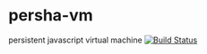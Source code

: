 # persha-vm
persistent javascript virtual machine
[![Build Status](https://travis-ci.org/kotarondo/persha-vm.svg?branch=master)](https://travis-ci.org/kotarondo/persha-vm)
